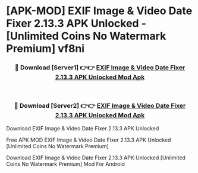 # [APK-MOD] EXIF Image & Video Date Fixer 2.13.3 APK Unlocked - [Unlimited Coins No Watermark Premium] vf8ni



<div align="center">
<h3>🔴 Download [Server1] 👉👉 <a href="https://momento.my/?title=EXIF_Image_&_Video_Date_Fixer_2.13.3_APK_Unlocked">EXIF Image & Video Date Fixer 2.13.3 APK Unlocked Mod Apk</a></h3><br>

<h3>🔴 Download [Server2] 👉👉 <a href="https://momento.my/?title=EXIF_Image_&_Video_Date_Fixer_2.13.3_APK_Unlocked">EXIF Image & Video Date Fixer 2.13.3 APK Unlocked Mod Apk</a></h3>
</div>



Download EXIF Image & Video Date Fixer 2.13.3 APK Unlocked 

Free APK MOD EXIF Image & Video Date Fixer 2.13.3 APK Unlocked [Unlimited Coins No Watermark Premium]

Download EXIF Image & Video Date Fixer 2.13.3 APK Unlocked [Unlimited Coins No Watermark Premium] Mod For Android
